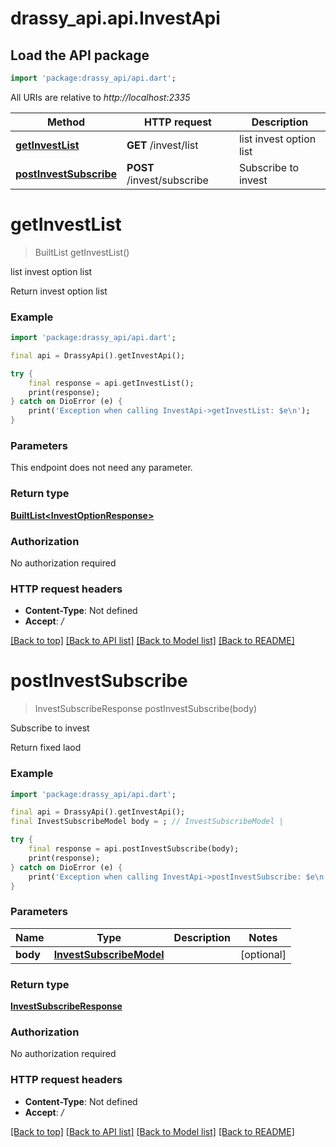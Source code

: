 # drassy_api.api.InvestApi

## Load the API package
```dart
import 'package:drassy_api/api.dart';
```

All URIs are relative to *http://localhost:2335*

Method | HTTP request | Description
------------- | ------------- | -------------
[**getInvestList**](InvestApi.md#getinvestlist) | **GET** /invest/list |  list invest option list
[**postInvestSubscribe**](InvestApi.md#postinvestsubscribe) | **POST** /invest/subscribe | Subscribe to invest


# **getInvestList**
> BuiltList<InvestOptionResponse> getInvestList()

 list invest option list

Return invest option list

### Example
```dart
import 'package:drassy_api/api.dart';

final api = DrassyApi().getInvestApi();

try {
    final response = api.getInvestList();
    print(response);
} catch on DioError (e) {
    print('Exception when calling InvestApi->getInvestList: $e\n');
}
```

### Parameters
This endpoint does not need any parameter.

### Return type

[**BuiltList&lt;InvestOptionResponse&gt;**](InvestOptionResponse.md)

### Authorization

No authorization required

### HTTP request headers

 - **Content-Type**: Not defined
 - **Accept**: */*

[[Back to top]](#) [[Back to API list]](../README.md#documentation-for-api-endpoints) [[Back to Model list]](../README.md#documentation-for-models) [[Back to README]](../README.md)

# **postInvestSubscribe**
> InvestSubscribeResponse postInvestSubscribe(body)

Subscribe to invest

Return fixed laod

### Example
```dart
import 'package:drassy_api/api.dart';

final api = DrassyApi().getInvestApi();
final InvestSubscribeModel body = ; // InvestSubscribeModel | 

try {
    final response = api.postInvestSubscribe(body);
    print(response);
} catch on DioError (e) {
    print('Exception when calling InvestApi->postInvestSubscribe: $e\n');
}
```

### Parameters

Name | Type | Description  | Notes
------------- | ------------- | ------------- | -------------
 **body** | [**InvestSubscribeModel**](InvestSubscribeModel.md)|  | [optional] 

### Return type

[**InvestSubscribeResponse**](InvestSubscribeResponse.md)

### Authorization

No authorization required

### HTTP request headers

 - **Content-Type**: Not defined
 - **Accept**: */*

[[Back to top]](#) [[Back to API list]](../README.md#documentation-for-api-endpoints) [[Back to Model list]](../README.md#documentation-for-models) [[Back to README]](../README.md)

